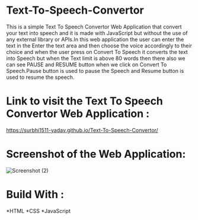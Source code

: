# Text-To-Speech-Convertor
This is a simple Text To Speech Convertor Web Application that convert your text into speech and it is made with JavaScript but without the use of any external library or APIs.In this web application the user can enter the text in the Enter the text area and then choose the voice accordingly to their choice and when the user press on Convert To Speech it converts the text into Speech but when the Text limit is above 80 words then there also we can see PAUSE and RESUME button when we click on Convert To Speech.Pause button is used to pause the Speech and Resume button is used to resume the speech.


# Link to visit the Text To Speech Convertor Web Application :
https://surbhi1511-yadav.github.io/Text-To-Speech-Convertor/


# Screenshot of the Web Application:
![Screenshot (2)](https://user-images.githubusercontent.com/60219136/154838021-50716fdf-03c0-41d3-9cfd-f508fb6acd2e.png)

# Build With :
*HTML
*CSS
*JavaScript
